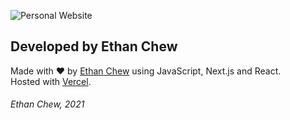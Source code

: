 ![Personal Website](https://socialify.git.ci/Ethan-Chew/Personal-Website/image?language=1&owner=1&pattern=Circuit%20Board&theme=Light)

## Developed by Ethan Chew
Made with ❤️ by [Ethan Chew](https://ethanchew.me/) using JavaScript, Next.js and React.  
Hosted with [Vercel](https://vercel.com).

###### Ethan Chew, 2021